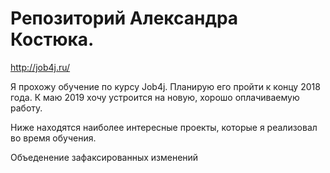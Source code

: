 # Репозиторий Александра Костюка.

http://job4j.ru/

Я прохожу обучение по курсу Job4j. Планирую его пройти к концу 2018 года. К маю 2019 хочу устроится на новую, хорошо оплачиваемую работу.

Ниже находятся наиболее интересные проекты, которые я реализовал во время обучения.

Объеденение зафаксированных изменений